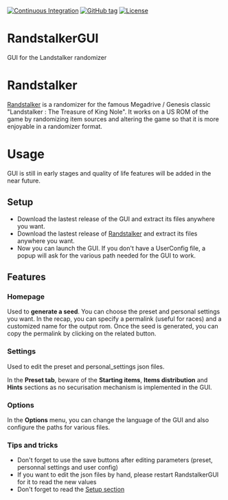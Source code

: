 [![Continuous Integration](https://github.com/Hawkrex/RandstalkerGUI/actions/workflows/CI.yml/badge.svg)](https://github.com/Hawkrex/RandstalkerGUI/actions/workflows/CI.yml)
[![GitHub tag](https://img.shields.io/github/tag/Hawkrex/RandstalkerGUI?include_prereleases=&sort=semver&color=blue)](https://github.com/Hawkrex/RandstalkerGUI/releases/)
[![License](https://img.shields.io/badge/License-MIT-blue)](#license)

# RandstalkerGUI
GUI for the Landstalker randomizer

# Randstalker
[Randstalker](https://github.com/Dinopony/randstalker)  is a randomizer for the famous Megadrive / Genesis classic "Landstalker : The Treasure of King Nole". It works on a US ROM of the game by randomizing item sources and altering the game so that it is more enjoyable in a randomizer format.


# Usage
GUI is still in early stages and quality of life features will be added in the near future.

## Setup
- Download the lastest release of the GUI and extract its files anywhere you want.
- Download the lastest release of [Randstalker](https://github.com/Dinopony/randstalker) and extract its files anywhere you want. 
- Now you can launch the GUI. If you don't have a UserConfig file, a popup will ask for the various path needed for the GUI to work.

## Features

### Homepage

Used to **generate a seed**. You can choose the preset and personal settings you want. In the recap, you can specify a permalink (useful for races) and a customized name for the output rom. Once the seed is generated, you can copy the permalink by clicking on the related button.

### Settings

Used to edit the preset and personal_settings json files.

In the **Preset tab**, beware of the **Starting items**, **Items distribution** and **Hints** sections as no securisation mechanism is implemented in the GUI.


### Options

In the **Options** menu, you can change the language of the GUI and also configure the paths for various files.

### Tips and tricks

- Don't forget to use the save buttons after editing parameters (preset, personnal settings and user config)
- If you want to edit the json files by hand, please restart RandstalkerGUI for it to read the new values
- Don't forget to read the [Setup section](https://github.com/Hawkrex/RandstalkerGUI#Setup)
